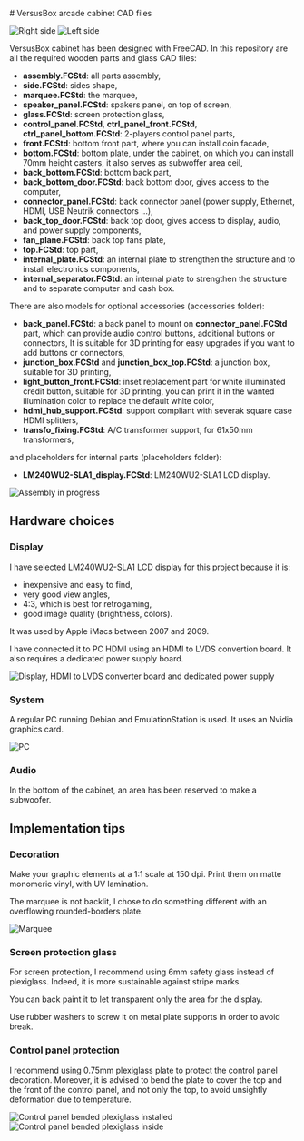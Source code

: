# VersusBox arcade cabinet CAD files

![Right side](pictures/right_side.webp)
![Left side](pictures/left_side.webp)

VersusBox cabinet has been designed with FreeCAD.
In this repository are all the required wooden parts and glass CAD files:

- **assembly.FCStd**: all parts assembly,
- **side.FCStd**: sides shape,
- **marquee.FCStd**: the marquee,
- **speaker_panel.FCStd**: spakers panel, on top of screen,
- **glass.FCStd**: screen protection glass,
- **control_panel.FCStd**, **ctrl_panel_front.FCStd**,
  **ctrl_panel_bottom.FCStd**: 2-players control panel parts,
- **front.FCStd**: bottom front part, where you can install coin facade,
- **bottom.FCStd**: bottom plate, under the cabinet, on which you can install
  70mm height casters, it also serves as subwoffer area ceil,
- **back_bottom.FCStd**: bottom back part,
- **back_bottom_door.FCStd**: back bottom door, gives access to the computer,
- **connector_panel.FCStd**: back connector panel (power supply, Ethernet,
  HDMI, USB Neutrik connectors ...),
- **back_top_door.FCStd**: back top door, gives access to display, audio, and
  power supply components,
- **fan_plane.FCStd**: back top fans plate,
- **top.FCStd**: top part,
- **internal_plate.FCStd**: an internal plate to strengthen the structure and
  to install electronics components,
- **internal_separator.FCStd**: an internal plate to strengthen the structure
  and to separate computer and cash box.

There are also models for optional accessories (accessories folder):

- **back_panel.FCStd**: a back panel to mount on **connector_panel.FCStd**
  part, which can provide audio control buttons, additional buttons or
  connectors,
  It is suitable for 3D printing for easy upgrades if you want to add buttons
  or connectors,
- **junction_box.FCStd** and **junction_box_top.FCStd**: a junction box,
  suitable for 3D printing,
- **light_button_front.FCStd**: inset replacement part for white illuminated
  credit button, suitable for 3D printing, you can print it in the wanted
  illumination color to replace the default white color,
- **hdmi_hub_support.FCStd**: support compliant with severak square case HDMI
  splitters,
- **transfo_fixing.FCStd**: A/C transformer support, for 61x50mm transformers,

and placeholders for internal parts (placeholders folder):

- **LM240WU2-SLA1_display.FCStd**: LM240WU2-SLA1 LCD display.

![Assembly in progress](pictures/assembly.webp)

## Hardware choices

### Display

I have selected LM240WU2-SLA1 LCD display for this project because it is:

- inexpensive and easy to find,
- very good view angles,
- 4:3, which is best for retrogaming,
- good image quality (brightness, colors).

It was used by Apple iMacs between 2007 and 2009.

I have connected it to PC HDMI using an HDMI to LVDS convertion board.
It also requires a dedicated power supply board.

![Display, HDMI to LVDS converter board and dedicated power supply](pictures/display_lvds_psu.webp)

### System

A regular PC running Debian and EmulationStation is used.
It uses an Nvidia graphics card.

![PC](pictures/pc.webp)

### Audio

In the bottom of the cabinet, an area has been reserved to make a subwoofer.

## Implementation tips

### Decoration

Make your graphic elements at a 1:1 scale at 150 dpi.
Print them on matte monomeric vinyl, with UV lamination.

The marquee is not backlit, I chose to do something different with an
overflowing rounded-borders plate.

![Marquee](pictures/marquee.webp)

### Screen protection glass

For screen protection, I recommend using 6mm safety glass instead of
plexiglass. Indeed, it is more sustainable against stripe marks.

You can back paint it to let transparent only the area for the display.

Use rubber washers to screw it on metal plate supports in order to avoid break.

### Control panel protection

I recommend using 0.75mm plexiglass plate to protect the control panel decoration.
Moreover, it is advised to bend the plate to cover the top and the front of the
control panel, and not only the top, to avoid unsightly deformation due to
temperature.

![Control panel bended plexiglass installed](pictures/control_panel_cover.webp)
![Control panel bended plexiglass inside](pictures/control_panel_internals.webp)
